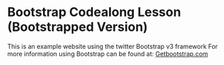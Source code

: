 # Bootstrap Codealong Lesson (Bootstrapped Version)
This is an example website using the twitter Bootstrap v3 framework
For more information using Bootstrap can be found at:
[Getbootstrap.com](http://getbootstrap.com/)
